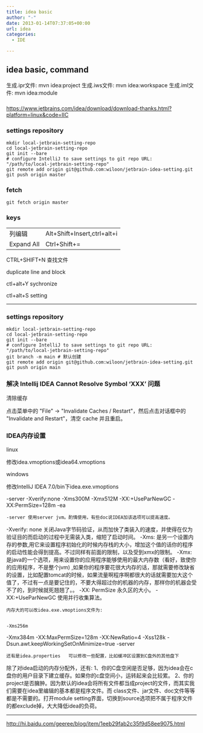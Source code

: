 ```yaml
---
title: idea basic
author: "-"
date: 2013-01-14T07:37:05+00:00
url: idea
categories:
  - IDE

---
```

## idea basic, command

生成.ipr文件: mvn idea:project
生成.iws文件: mvn idea:workspace
生成.iml文件: mvn idea:module

###
https://www.jetbrains.com/idea/download/download-thanks.html?platform=linux&code=IIC

### settings repository
    mkdir local-jetbrain-setting-repo
    cd local-jetbrain-setting-repo
    git init --bare
    # configure IntelliJ to save settings to git repo URL: "/path/to/local-jetbrain-setting-repo"
    git remote add origin git@github.com:wiloon/jetbrain-idea-setting.git
    git push origin master

### fetch
    git fetch origin master


### keys
|||
|-|-|
|列编辑|Alt+Shift+Insert,ctrl+alt+i |
|Expand All|Ctrl+Shift+= |

CTRL+SHIFT+N 查找文件
  
duplicate line and block
  
ctl+alt+Y sychronize
  
ctl+alt+S setting

---

### settings repository
    mkdir local-jetbrain-setting-repo
    cd local-jetbrain-setting-repo
    git init --bare
    # configure IntelliJ to save settings to git repo URL: "/path/to/local-jetbrain-setting-repo"
    git branch -m main # 默认创建
    git remote add origin git@github.com:wiloon/jetbrain-idea-setting.git
    git push origin main


### 解决 Intellij IDEA Cannot Resolve Symbol ‘XXX’ 问题

清除缓存

  点击菜单中的 "File" -> "Invalidate Caches / Restart"，然后点击对话框中的 "Invalidate and Restart"，清空 cache 并且重启。

### IDEA内存设置
linux

修改idea.vmoptions或idea64.vmoptions


windows

修改IntelliJ IDEA 7.0/bin下idea.exe.vmoptions


  
 -server
 -Xverify:none
 -Xms300M
 -Xmx512M
 -XX:+UseParNewGC
 -XX:PermSize=128m
 -ea
  
  
    -server 使用server jvm。酌情使用，有些doc说IDEA加该选项可以提高速度。
 -Xverify: none 关闭Java字节码验证，从而加快了类装入的速度，并使得在仅为验证目的而启动的过程中无需装入类，缩短了启动时间。
 -Xms: 是另一个设置内存的参数,用它来设置程序初始化的时候内存栈的大小，增加这个值的话你的程序的启动性能会得到提高。不过同样有前面的限制，以及受到xmx的限制。
 -Xmx: 是java的一个选项，用来设置你的应用程序能够使用的最大内存数（看好，致使你的应用程序，不是整个jvm) ,如果你的程序要花很大内存的话，那就需要修改缺省的设置，比如配置tomcat的时候，如果流量啊程序啊都很大的话就需要加大这个值了，不过有一点是要记住的，不要大得超过你的机器的内存，那样你的机器会受不了的，到时候就死翘翘了。。
 -XX: PermSize 永久区的大小。
 -XX:+UseParNewGC 使用并行收集算法。
  
  
    内存大的可以改idea.exe.vmoptions文件为: 
  
  
    -Xms256m
 -Xmx384m
 -XX:MaxPermSize=128m
 -XX:NewRatio=4
 -Xss128k
 -Dsun.awt.keepWorkingSetOnMinimize=true
 -server
  
  
    还有是idea.properties   可以修改一些配置，比如缓冲区设置到C盘外的其他盘下
 除了对idea启动的内存分配外，还有: 
 1、你的C盘空闲是否足够，因为idea会在c盘你的用户目录下建立缓存。如果你的c盘空间小，运转起来会比较累。
 2、你的project是否臃肿。因为默认的idea会将所有文件都当成project的文件，而其实我们需要在idea里编辑的基本都是程序文件。而 class文件、jar文件、doc文件等等都是不需要的。打开module setting界面，切换到source选项把不属于程序文件的都exclude掉，大大降低idea的负荷。
  
---

http://hi.baidu.com/geeree/blog/item/1eeb29fab2c35f9d58ee9075.html